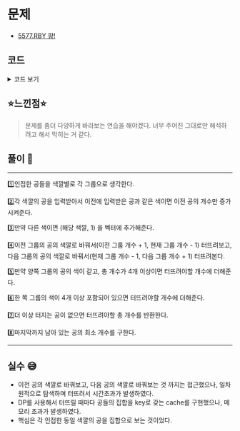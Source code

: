 # 문제

- [5577.RBY 팡!](https://www.acmicpc.net/problem/5577)

## 코드

<details><summary> 코드 보기 </summary>

```javascript
#include <iostream>
#include <queue>
#include <stack>
#include <vector>
#include <list>
#include <functional>
#include <algorithm>
#include <string>
#include <map>
#include <set>
#include <bitset>
#include <unordered_map>
#include <unordered_set>
#include <cstring>
#include <cmath>
#include <cstdio>
#define FASTIO ios_base::sync_with_stdio(false); cin.tie(NULL); cout.tie(NULL);
#define ll long long
#define pii pair<int, int>
#define pll pair<ll, ll>
#define INF 987654321
#define endl '\n'
#define vec vector<int>
#define vec2 vector<vector<int>>
#define FOR(i, n) for(int i=0; i<n; ++i)

using namespace std;

int n;
vector<pii> arr;
map<vec, int> visited;
// 초기화
void init()
{
	FASTIO
		cin >> n;
	int color;
	FOR(i, n)
	{
		cin >> color;
		// 서로 인접한 같은 색의 공들을 하나의 집합으로 본다.
		if (arr.size() == 0 || arr.back().first != color)
			arr.push_back(pii(color, 1));
		else arr.back().second += 1;
	}
}
// 공이 터지는 경우에만 계속해서 반복되는 함수.
int boom(const vector<pii>& balls, int left, int right)
{
	if (!balls[left].second) left -= 1;
	if (!balls[right].second) right += 1;
	int ret = 0;
	while (left >= 0 && right < balls.size())
	{
		// 인접한 두 그룹의 공들의 색이 같다면, 4개 이상일 경우 터진다.
		if (balls[left].first == balls[right].first)
		{
			int sum = balls[left].second + balls[right].second;
			if (sum < 4) break;
			ret += sum;
			left -= 1;
			right += 1;
		}
		else if (balls[left].second >= 4) // 왼쪽 그룹의 공이 4개 이상일 경우 터진다.
		{
			ret += balls[left].second;
			left -= 1;
		}
		else if (balls[right].second >= 4) // 오른쪽 그룹의 공이 4개 이상일 경우 터진다.
		{
			ret += balls[right].second;
			right += 1;
		}
		else break;
	}
	while (left >= 0 && balls[left].second >= 4)
		ret += balls[left--].second;

	while (right < balls.size() && balls[right].second >= 4)
		ret += balls[right++].second;

	return ret;
}
void calc()
{
	int pang = INF;
	for (int i = 1; i < arr.size(); i++)
	{
		// 현재 공을 이전 그룹의 색깔로 바꿈
		arr[i - 1].second += 1;
		arr[i].second -= 1;
		pang = min(pang, n - boom(arr, i-1, i));
		arr[i - 1].second -= 1; // 원상태로 돌린다.
		arr[i].second += 1;
		if (i < arr.size() - 1)
		{
			// 현재 공을 다음 그룹의 색깔로 바꿈
			arr[i].second -= 1;
			arr[i + 1].second += 1;
			pang = min(pang, n - boom(arr, i, i + 1));
			arr[i].second += 1; // 원상태로 돌린다.
			arr[i + 1].second -= 1;
		}
	}
	cout << pang<< endl;
}
int main()
{
	init();
	calc();
}
```

</details>

## ⭐️느낀점⭐️

> 문제를 좀더 다양하게 바라보는 연습을 해야겠다. 너무 주어진 그대로만 해석하려고 해서 막히는 거 같다.

## 풀이 📣

<hr/>
1️⃣인접한 공들을 색깔별로 각 그룹으로 생각한다.

2️⃣각 색깔의 공을 입력받아서 이전에 입력받은 공과 같은 색이면 이전 공의 개수만 증가시켜준다.

3️⃣만약 다른 색이면 (해당 색깔, 1) 을 벡터에 추가해준다.

4️⃣이전 그룹의 공의 색깔로 바꿔서(이전 그룹 개수 + 1, 현재 그룹 개수 - 1) 터뜨려보고, 다음 그룹의 공의 색깔로 바꿔서(현재 그룹 개수 - 1, 다음 그룹 개수 + 1) 터뜨려본다.

5️⃣만약 양쪽 그룹의 공의 색이 같고, 총 개수가 4개 이상이면 터뜨려야할 개수에 더해준다.

6️⃣한 쪽 그룹의 색이 4개 이상 포함되어 있으면 터뜨려야할 개수에 더해준다.

7️⃣더 이상 터지는 공이 없으면 터뜨려야할 총 개수를 반환한다.

8️⃣마지막까지 남아 있는 공의 최소 개수를 구한다.

<hr/>

## 실수 😅

- 이전 공의 색깔로 바꿔보고, 다음 공의 색깔로 바꿔보는 것 까지는 접근했으나, 일차원적으로 탐색하며 터뜨려서 시간초과가 발생하였다.
- DP를 사용해서 터뜨릴 때마다 공들의 집합을 key로 갖는 cache를 구현했으나, 메모리 초과가 발생하였다.
- 핵심은 각 인접한 동일 색깔의 공을 집합으로 보는 것이었다.
